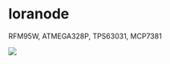 # loranode
RFM95W, ATMEGA328P,  TPS63031, MCP7381

<img src="https://raw.githubusercontent.com/cernohorsky/loranode/master/LoRaNode.jpg" />
